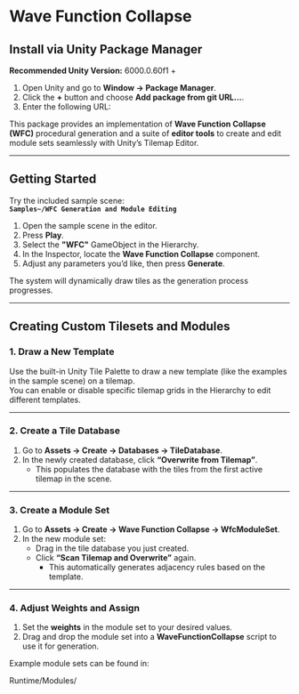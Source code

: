 ﻿# Wave Function Collapse

## Install via Unity Package Manager

**Recommended Unity Version:** 6000.0.60f1 +

1. Open Unity and go to **Window → Package Manager**.  
2. Click the **+** button and choose **Add package from git URL…**.  
3. Enter the following URL:  

This package provides an implementation of **Wave Function Collapse (WFC)** procedural generation and a suite of **editor tools** to create and edit module sets seamlessly with Unity’s Tilemap Editor.


---

## Getting Started

Try the included sample scene:  
**`Samples~/WFC Generation and Module Editing`**

1. Open the sample scene in the editor.  
2. Press **Play**.  
3. Select the **"WFC"** GameObject in the Hierarchy.  
4. In the Inspector, locate the **Wave Function Collapse** component.  
5. Adjust any parameters you’d like, then press **Generate**.  

The system will dynamically draw tiles as the generation process progresses.

---

## Creating Custom Tilesets and Modules

### 1. Draw a New Template
Use the built-in Unity Tile Palette to draw a new template (like the examples in the sample scene) on a tilemap.  
You can enable or disable specific tilemap grids in the Hierarchy to edit different templates.

---

### 2. Create a Tile Database
1. Go to **Assets → Create → Databases → TileDatabase**.  
2. In the newly created database, click **“Overwrite from Tilemap”**.  
   - This populates the database with the tiles from the first active tilemap in the scene.

---

### 3. Create a Module Set
1. Go to **Assets → Create → Wave Function Collapse → WfcModuleSet**.  
2. In the new module set:
   - Drag in the tile database you just created.  
   - Click **“Scan Tilemap and Overwrite”** again.  
     - This automatically generates adjacency rules based on the template.

---

### 4. Adjust Weights and Assign
1. Set the **weights** in the module set to your desired values.  
2. Drag and drop the module set into a **WaveFunctionCollapse** script to use it for generation.  

Example module sets can be found in:  

Runtime/Modules/